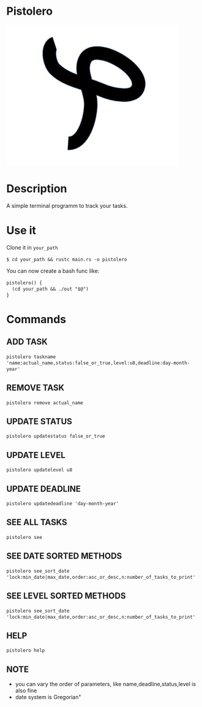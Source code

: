 # Pistolero

![logo](logo.jpg)

# Description

A simple terminal programm to track your tasks.

# Use it

Clone it in `your_path`

```
$ cd your_path && rustc main.rs -o pistolero
```

You can now create a bash func like:

```
pistolero() {
  (cd your_path && ./out "$@")
}
```

# Commands

## ADD TASK 

```
pistolero taskname 'name:actual_name,status:false_or_true,level:u8,deadline:day-month-year'
```

## REMOVE TASK

```
pistolero remove actual_name
```

## UPDATE STATUS

```
pistolero updatestatus false_or_true
```

## UPDATE LEVEL 

```
pistolero updatelevel u8
```

## UPDATE DEADLINE

```
pistolero updatedeadline 'day-month-year'
```

## SEE ALL TASKS 

```
pistolero see
```

## SEE DATE SORTED METHODS 

```
pistolero see_sort_date 'lock:min_date|max_date,order:asc_or_desc,n:number_of_tasks_to_print'
```

## SEE LEVEL SORTED METHODS

```
pistolero see_sort_date 'lock:min_date|max_date,order:asc_or_desc,n:number_of_tasks_to_print'
```

## HELP

```
pistolero help
```

## NOTE 

- you can vary the order of parameters, like name,deadline,status,level is also fine
- date system is Gregorian"





